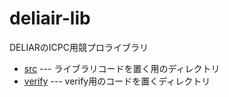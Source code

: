 # deliair-lib

DELIARのICPC用競プロライブラリ

- [src](src) --- ライブラリコードを置く用のディレクトリ
- [verify](verify) --- verify用のコードを置くディレクトリ
